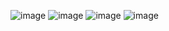 ![image](https://github.com/user-attachments/assets/af63bf78-6868-413a-93f6-f02be169d0d1)
![image](https://github.com/user-attachments/assets/1d2e85d5-8ef6-49ba-aed3-c23cc055f1de)
![image](https://github.com/user-attachments/assets/5964f244-a837-493f-9243-8c2a4359d940)
![image](https://github.com/user-attachments/assets/7bfaaa60-18a8-4758-9ebc-aad10bd0df9a)
